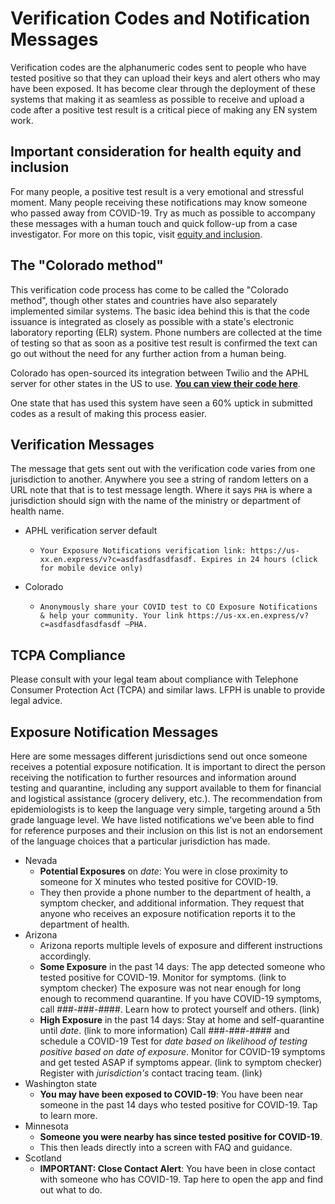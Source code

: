 # Verification Codes and Notification Messages

Verification codes are the alphanumeric codes sent to people who have tested positive so that they can upload their keys and alert others who may have been exposed. It has become clear through the deployment of these systems that making it as seamless as possible to receive and upload a code after a positive test result is a critical piece of making any EN system work.

## Important consideration for health equity and inclusion

For many people, a positive test result is a very emotional and stressful moment. Many people receiving these notifications may know someone who passed away from COVID-19. Try as much as possible to accompany these messages with a human touch and quick follow-up from a case investigator. For more on this topic, visit [equity and inclusion](/equity-and-inclusion.md).

## The "Colorado method"

This verification code process has come to be called the "Colorado method", though other states and countries have also separately implemented similar systems. The basic idea behind this is that the code issuance is integrated as closely as possible with a state's electronic laboratory reporting (ELR) system. Phone numbers are collected at the time of testing so that as soon as a positive test result is confirmed the text can go out without the need for any further action from a human being.

Colorado has open-sourced its integration between Twilio and the APHL server for other states in the US to use. [**You can view their code here**](https://github.com/coloradodigitalservice/aphl-send-verification-codes).

One state that has used this system have seen a 60% uptick in submitted codes as a result of making this process easier.

## Verification Messages

The message that gets sent out with the verification code varies from one jurisdiction to another. Anywhere you see a string of random letters on a URL note that that is to test message length. Where it says `PHA` is where a jurisdiction should sign with the name of the ministry or department of health name.

* APHL verification server default

     * `Your Exposure Notifications verification link: https://us-xx.en.express/v?c=asdfasdfasdfasdf. Expires in 24 hours (click for mobile device only)`
* Colorado

     * `Anonymously share your COVID test to CO Exposure Notifications & help your community. Your link https://us-xx.en.express/v?c=asdfasdfasdfasdf —PHA.`

## TCPA Compliance

Please consult with your legal team about compliance with Telephone Consumer Protection Act (TCPA) and similar laws. LFPH is unable to provide legal advice.

## Exposure Notification Messages

Here are some messages different jurisdictions send out once someone receives a potential exposure notification. It is important to direct the person receiving the notification to further resources and information around testing and quarantine, including any support available to them for financial and logistical assistance (grocery delivery, etc.). The recommendation from epidemiologists is to keep the language very simple, targeting around a 5th grade language level. We have listed notifications we've been able to find for reference purposes and their inclusion on this list is not an endorsement of the language choices that a particular jurisdiction has made.

* Nevada
     * **Potential Exposures** on _date_: You were in close proximity to someone for X minutes who tested positive for COVID-19.
     * They then provide a phone number to the department of health, a symptom checker, and additional information. They request that anyone who receives an exposure notification reports it to the department of health.
* Arizona
     * Arizona reports multiple levels of exposure and different instructions accordingly.
     * **Some Exposure** in the past 14 days: The app detected someone who tested positive for COVID-19. Monitor for symptoms. (link to symptom checker) The exposure was not near enough for long enough to recommend quarantine. If you have COVID-19 symptoms, call ###-###-####. Learn how to protect yourself and others. (link)
     * **High Exposure** in the past 14 days: Stay at home and self-quarantine until _date_. (link to more information) Call ###-###-#### and schedule a COVID-19 Test for _date based on likelihood of testing positive based on date of exposure_. Monitor for COVID-19 symptoms and get tested ASAP if symptoms appear. (link to symptom checker) Register with _jurisdiction's_ contact tracing team. (link)
* Washington state
     * **You may have been exposed to COVID-19**: You have been near someone in the past 14 days who tested positive for COVID-19. Tap to learn more.
* Minnesota
     * **Someone you were nearby has since tested positive for COVID-19**.
     * This then leads directly into a screen with FAQ and guidance. 
* Scotland
     * **IMPORTANT: Close Contact Alert**: You have been in close contact with someone who has COVID-19. Tap here to open the app and find out what to do.
